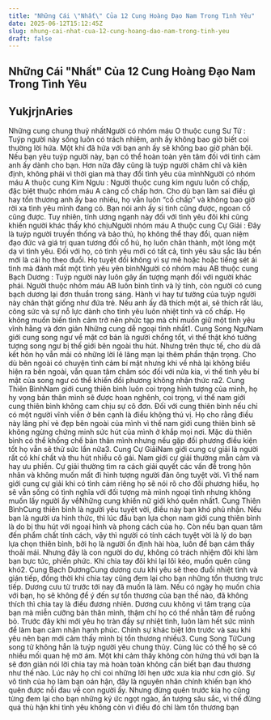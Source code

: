 ```yaml
---
title: "Những Cái \"Nhất\" Của 12 Cung Hoàng Đạo Nam Trong Tình Yêu"
date: 2025-06-12T15:12:45Z
slug: nhung-cai-nhat-cua-12-cung-hoang-dao-nam-trong-tinh-yeu
draft: false
---
```


## Những Cái "Nhất" Của 12 Cung Hoàng Đạo Nam Trong Tình Yêu

## YukjrjnAries

Những cung chung thuỷ nhấtNgười có nhóm máu O thuộc cung Sư Tử : Tuýp người này sống luôn có trách nhiệm, anh ấy không bao giờ biết coi thường lời hứa. Một khi đã hứa với bạn anh ấy sẽ không bao giờ phản bội. Nếu bạn yêu tuýp người này, bạn có thể hoàn toàn yên tâm đối với tình cảm anh ấy dành cho bạn. Hơn nữa đây cũng là tuýp người chăm chỉ và kiên định, không phải vì thời gian mà thay đổi tình yêu của mìnhNgười có nhóm máu A thuộc cung Kim Ngưu : Người thuộc cung kim ngưu luôn cố chấp, đặc biệt thuộc nhóm máu A càng cố chấp hơn. Cho dù bạn làm sai điều gì hay tổn thương anh ấy bao nhiêu, họ vẫn luôn “cố chấp” và không bao giờ rời xa tình yêu mình đang có. Bạn nói anh ấy si tình cũng được, ngoan cố cũng được. Tuy nhiên, tính ương ngạnh này đối với tình yêu đôi khi cũng khiến người khác thấy khó chịuNgười nhóm máu A thuộc cung Cự Giải : Đây là tuýp người truyền thống và bảo thủ, họ không thể thay đổi, quan niệm đạo đức và giá trị quan tương đối cổ hủ, họ luôn chân thành, một lòng một dạ vì tình yêu. Đối với họ, có tình yêu mới có tất cả, tình yêu sâu sắc lâu bền mới là cái họ theo đuổi. Họ tuyệt đối không vì sự mê hoặc hoặc tiếng sét ái tình mà đánh mất một tình yêu yên bìnhNgười có nhóm máu AB thuộc cung Bạch Dương : Tuýp người này luôn gây ấn tượng mạnh đối với người khác phái. Người thuộc nhóm máu AB luôn bình tĩnh và lý tính, còn người có cung bạch dương lại đơn thuần trong sáng. Hành vi hay tư tưởng của tuýp người này chân thật giống như đứa trẻ. Nếu anh ấy đã thích một ai, sẽ thích rất lâu, công sức và sự nỗ lực dành cho tình yêu luôn nhiệt tình và cố chấp. Họ không muốn biến tình cảm trở nên phức tạp mà chỉ muốn giữ một tình yêu vĩnh hằng và đơn giản Những cung dễ ngoại tình nhất1. Cung Song NgưNam giới cung song ngư về mặt cơ bản là người chồng tốt, vì thế thật khó tưởng tượng song ngư bị thế giới bên ngoài thu hút. Nhưng trên thực tế, cho dù dã kết hôn họ vẫn mãi có những lời lẽ lãng mạn lại thêm phần thận trọng. Cho dù bên ngoài có chuyện tình cảm bí mật nhưng khi về nhà lại không biểu hiện ra bên ngoài, vẫn quan tâm chăm sóc đối với nửa kia, vì thế tình yêu bí mật của song ngư có thể khiến đối phương không nhận thức ra2. Cung Thiên BìnhNam giới cung thiên bình luôn coi trọng hình tượng của mình, họ hy vọng bản thân mình sẽ được hoan nghênh, coi trọng, vì thế nam giới cung thiên bình không cam chịu sự cô đơn. Đối với cung thiên bình nếu chỉ có một người vĩnh viễn ở bên cạnh là điều không thú vị. Họ cho rằng điều này lãng phí vẻ đẹp bên ngoài của mình vì thế nam giới cung thiên bình sẽ không ngừng chứng minh sức hút của mình ở khắp mọi nơi. Mặc dù thiên bình có thể khống chế bản thân mình nhưng nếu gặp đối phương điều kiện tốt họ vẫn sẽ thử sức lần nữa3. Cung Cự GiảiNam giới cung cự giải là người rất có khí chất và thu hút nhiều cô gái. Nam giới cự giải thường mẫn cảm và hay ưu phiền. Cự giải thường tìm ra cách giải quyết các vấn đề trong hôn nhân và không muốn mất đi hình tượng người đàn ông tuyệt vời. Vì thế nam giới cung cự giải khi có tình cảm riêng họ sẽ nói rõ cho đối phương hiểu, họ sẽ vẫn sống có tình nghĩa với đối tượng mà mình ngoại tình nhưng không muốn lấy người ấy vềNhững cung khiến nữ giới khó quên nhất1. Cung Thiên BìnhCung thiên bình là người yêu tuyệt vời, điều này bạn khó phủ nhận. Nếu bạn là người ưa hình thức, thì lúc đầu bạn lựa chọn nam giới cung thiên bình là do bị thu hút với ngoại hình và phong cách của họ. Còn nếu bạn quan tâm đến phẩm chất tính cách, vậy thì người có tính cách tuyệt vời là lý do bạn lựa chọn thiên bình, bởi họ là người ổn định hài hòa, luôn để bạn cảm thấy thoải mái. Nhưng đây là con người do dự, không có trách nhiệm đôi khi làm bạn bực tức, phiền phức. Khi chia tay đôi khi lại lôi kéo, muốn quên cũng khó2. Cung Bạch DươngCung dương cưu khi yêu sẽ theo đuổi nhiệt tình và gián tiếp, đồng thời khi chia tay cũng đem lại cho bạn những tổn thương trực tiếp. Dương cưu từ trước tới nay đã muốn là làm. Nếu có ngày họ muốn chia với bạn, họ sẽ không để ý đến sự tổn thương của bạn thế nào, đã không thích thì chia tay là điều đương nhiên. Dương cưu không vì tâm trạng của bạn mà miễn cưỡng bản thân mình, thậm chí họ có thể nhẫn tâm để ruồng bỏ. Trước đây khi mới yêu họ tràn đầy sự nhiệt tình, luôn làm hết sức mình để làm bạn cảm nhận hạnh phúc. Chính sự khác biệt lớn trước và sau khi yêu nên bạn mới cảm thấy mình bị tổn thương nhiều3. Cung Song TửCung song tử không hẳn là tuýp người yêu chung thủy. Cùng lúc có thể họ sẽ có nhiều mối quan hệ mờ ám. Một khi cảm thấy không còn hứng thú với bạn là sẽ đơn giản nói lời chia tay mà hoàn toàn không cần biết bạn đau thương như thế nào. Lúc này họ chỉ coi những lời hẹn ước xưa kia như cơn gió. Sự vô tình của họ làm bạn oán hận, đây là nguyên nhân chính khiến bạn khó quên được nỗi đau về con người ấy. Nhưng đừng quên trước kia họ cũng từng đem lại cho bạn những ký ức ngọt ngào, ấn tượng sâu sắc, vì thế đừng quá thù hận khi tình yêu không còn vì điều đó chỉ làm tổn thương bạn